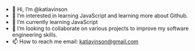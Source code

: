 - 👋 Hi, I’m @katiavinson
- 👀 I’m interested in learning JavaScript and learning more about Github.
- 🌱 I’m currently learning JavaScript
- 💞️ I’m looking to collaborate on various projects to improve my software engineering skills.
- 📫 How to reach me email: katiavinson@gmail.com

<!---
katiavinson/katiavinson is a ✨ special ✨ repository because its `README.md` (this file) appears on your GitHub profile.
You can click the Preview link to take a look at your changes.
--->
